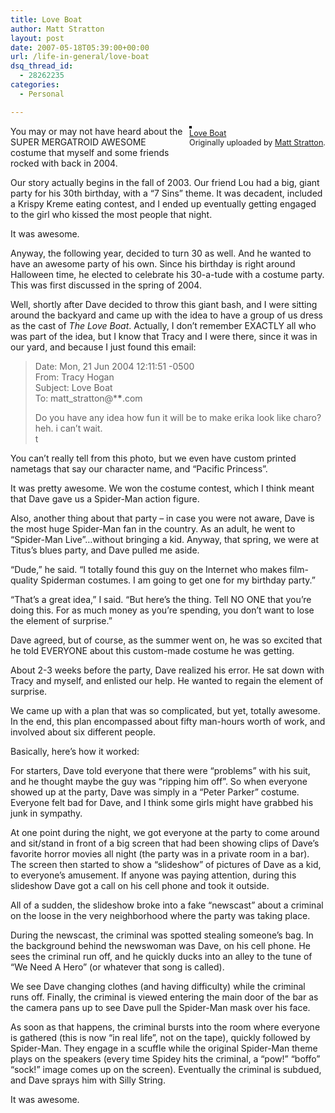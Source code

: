 ```yaml
---
title: Love Boat
author: Matt Stratton
layout: post
date: 2007-05-18T05:39:00+00:00
url: /life-in-general/love-boat
dsq_thread_id:
  - 28262235
categories:
  - Personal

---
```

<div style="float:right;margin-left:10px;margin-bottom:10px;">
  <a href="http://www.flickr.com/photos/mugsy/501694139/" title="photo sharing"><img src="http://farm1.static.flickr.com/223/501694139_d07db3dc01_m.jpg" alt="" style="border:solid 2px #000000;" /></a> <br /> <span style="font-size:.9em;margin-top:0;"> <a href="http://www.flickr.com/photos/mugsy/501694139/">Love Boat</a> <br /> Originally uploaded by <a href="http://www.flickr.com/people/mugsy/">Matt Stratton</a>. </span>
</div>

You may or may not have heard about the SUPER MERGATROID AWESOME costume that myself and some friends rocked with back in 2004. 

Our story actually begins in the fall of 2003. Our friend Lou had a big, giant party for his 30th birthday, with a &#8220;7 Sins&#8221; theme. It was decadent, included a Krispy Kreme eating contest, and I ended up eventually getting engaged to the girl who kissed the most people that night.

It was awesome.

Anyway, the following year, decided to turn 30 as well. And he wanted to have an awesome party of his own. Since his birthday is right around Halloween time, he elected to celebrate his 30-a-tude with a costume party. This was first discussed in the spring of 2004.

Well, shortly after Dave decided to throw this giant bash, and I were sitting around the backyard and came up with the idea to have a group of us dress as the cast of _The Love Boat_. Actually, I don&#8217;t remember EXACTLY all who was part of the idea, but I know that Tracy and I were there, since it was in our yard, and because I just found this email:

> Date: Mon, 21 Jun 2004 12:11:51 -0500  
> From: Tracy Hogan   
> Subject: Love Boat  
> To: matt_stratton@\***\***.com
> 
> Do you have any idea how fun it will be to make erika look like charo? heh. i can&#8217;t wait.  
> t

You can&#8217;t really tell from this photo, but we even have custom printed nametags that say our character name, and &#8220;Pacific Princess&#8221;. 

It was pretty awesome. We won the costume contest, which I think meant that Dave gave us a Spider-Man action figure.

Also, another thing about that party &#8211; in case you were not aware, Dave is the most huge Spider-Man fan in the country. As an adult, he went to &#8220;Spider-Man Live&#8221;&#8230;without bringing a kid. Anyway, that spring, we were at Titus&#8217;s blues party, and Dave pulled me aside.

&#8220;Dude,&#8221; he said. &#8220;I totally found this guy on the Internet who makes film-quality Spiderman costumes. I am going to get one for my birthday party.&#8221;

&#8220;That&#8217;s a great idea,&#8221; I said. &#8220;But here&#8217;s the thing. Tell NO ONE that you&#8217;re doing this. For as much money as you&#8217;re spending, you don&#8217;t want to lose the element of surprise.&#8221;

Dave agreed, but of course, as the summer went on, he was so excited that he told EVERYONE about this custom-made costume he was getting.

About 2-3 weeks before the party, Dave realized his error. He sat down with Tracy and myself, and enlisted our help. He wanted to regain the element of surprise.

We came up with a plan that was so complicated, but yet, totally awesome. In the end, this plan encompassed about fifty man-hours worth of work, and involved about six different people.

Basically, here&#8217;s how it worked:

For starters, Dave told everyone that there were &#8220;problems&#8221; with his suit, and he thought maybe the guy was &#8220;ripping him off&#8221;. So when everyone showed up at the party, Dave was simply in a &#8220;Peter Parker&#8221; costume. Everyone felt bad for Dave, and I think some girls might have grabbed his junk in sympathy.

At one point during the night, we got everyone at the party to come around and sit/stand in front of a big screen that had been showing clips of Dave&#8217;s favorite horror movies all night (the party was in a private room in a bar). The screen then started to show a &#8220;slideshow&#8221; of pictures of Dave as a kid, to everyone&#8217;s amusement. If anyone was paying attention, during this slideshow Dave got a call on his cell phone and took it outside.

All of a sudden, the slideshow broke into a fake &#8220;newscast&#8221; about a criminal on the loose in the very neighborhood where the party was taking place.

During the newscast, the criminal was spotted stealing someone&#8217;s bag. In the background behind the newswoman was Dave, on his cell phone. He sees the criminal run off, and he quickly ducks into an alley to the tune of &#8220;We Need A Hero&#8221; (or whatever that song is called). 

We see Dave changing clothes (and having difficulty) while the criminal runs off. Finally, the criminal is viewed entering the main door of the bar as the camera pans up to see Dave pull the Spider-Man mask over his face.

As soon as that happens, the criminal bursts into the room where everyone is gathered (this is now &#8220;in real life&#8221;, not on the tape), quickly followed by Spider-Man. They engage in a scuffle while the original Spider-Man theme plays on the speakers (every time Spidey hits the criminal, a &#8220;pow!&#8221; &#8220;boffo&#8221; &#8220;sock!&#8221; image comes up on the screen). Eventually the criminal is subdued, and Dave sprays him with Silly String.

It was awesome.